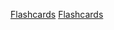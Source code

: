 <a href="../anki/Hydrocarbons.apkg" download>Flashcards</a>
<a href="../assets/bomb.png" download>Flashcards</a>